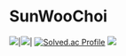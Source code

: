 # SunWooChoi
<a href="saintcsw1@gmail.com" target="_blank"><img src="https://img.shields.io/badge/saintcsw1@gmail.com-EA4335?style=flat-square&logo=gmail&logoColor=white"/></a>|<a href="https://www.instagram.com/sunwoochoi04/" target="_blank"><img src="https://img.shields.io/badge/sunwoochoi04-E4405F?style=flat-square&logo=instagram&logoColor=white"/></a>|
[![Solved.ac Profile](http://mazassumnida.wtf/api/v2/generate_badge?boj=csw040505)](https://solved.ac/csw040505/) <img src="http://mazandi.herokuapp.com/api?handle=csw040505&theme=warm"/>
